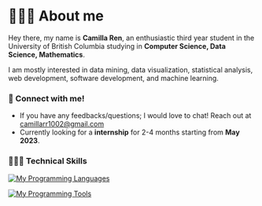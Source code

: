 # 🙋🏻‍♀️ About me

Hey there, my name is **Camilla Ren**, an enthusiastic third year student in the University of British Columbia studying in **Computer Science, Data Science, Mathematics**.

I am mostly interested in data mining, data visualization, statistical analysis, web development, software development, and machine learning.

### 👩 Connect with me!
- If you have any feedbacks/questions; I would love to chat! Reach out at camillarr1002@gmail.com 
- Currently looking for a **internship** for 2-4 months starting from **May 2023**.

### 👩🏻‍💻 Technical Skills

[![My Programming Languages](https://skillicons.dev/icons?i=py,c,cpp,html,java,r,css,unity,js,cs&theme=dark)](https://skillicons.dev)
</br>

[![My Programming Tools](https://skillicons.dev/icons?i=idea,atom,git,matlab,visualstudio,vscode,github&theme=dark)](https://skillicons.dev)
</br>

